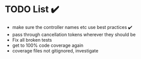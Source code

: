 ﻿# TODO List ✔️

* make sure the controller names etc use best practices ✔️
* pass through cancellation tokens wherever they should be
* Fix all broken tests
* get to 100% code coverage again
* coverage files not gitignored, investigate